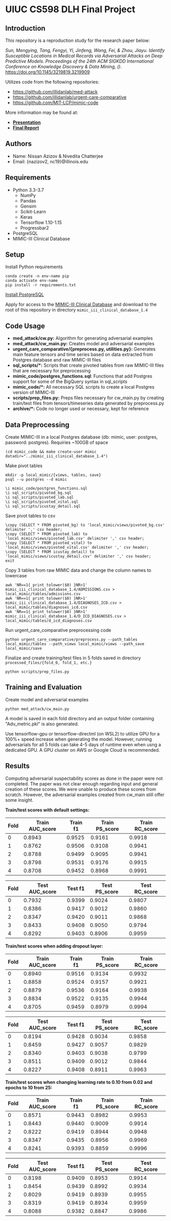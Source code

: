 # UIUC CS598 DLH Final Project

## Introduction

This repository is a reproduction study for the research paper below:

_Sun, Mengying, Tang, Fengyi, Yi, Jinfeng, Wang, Fei, & Zhou, Jiayu. Identify Susceptible Locations in Medical Records via Adversarial Attacks on Deep Predictive Models. Proceedings of the 24th ACM SIGKDD International Conference on Knowledge Discovery & Data Mining, ()._ https://doi.org/10.1145/3219819.3219909

Utilizes code from the following repositories:
* https://github.com/illidanlab/med-attack
* https://github.com/illidanlab/urgent-care-comparative
* https://github.com/MIT-LCP/mimic-code

More information may be found at:
* [**Presentation**]()
* [**Final Report**]()

## Authors

* Name: Nissan Azizov & Nivedita Chatterjee
* Email: {nazizov2, nc19}@illinois.edu

## Requirements

* Python 3.3-3.7
    * NumPy
    * Pandas
    * Gensim
    * Scikit-Learn
    * Keras
    * Tensorflow 1.10-1.15
    * Progressbar2
* PostgreSQL
* MIMIC-III Clinical Database

## Setup

Install Python requirements
```
conda create -n env-name pip
conda activate env-name
pip install -r requirements.txt
```

[Install PostgreSQL](https://www.postgresql.org/download/)

Apply for access to the [MIMIC-III Clinical Database](https://physionet.org/content/mimiciii/1.4/) and download to the root of this repository in directory ```mimic_iii_clinical_database_1.4```

## Code Usage

* **med_attack/cw.py:** Algorithm for generating adversarial examples
* **med_attack/cw_main.py:** Creates model and adversarial examples
* **urgent_care_comparative/{preprocess.py, utilities.py}:** Generates main feature tensors and time series based on data extracted from Postgres database and raw MIMIC-III files
* **sql_scripts/\*:** Scripts that create pivoted tables from raw MIMIC-III files that are necessary for preprocessing
* **mimic_code/postgres_functions.sql**: Functions that add Postgres support for some of the BigQuery syntax in sql_scripts
* **mimic_code/\*:** All necessary SQL scripts to create a local Postgres version of MIMIC-III
* **scripts/prep_files.py:** Preps files necessary for cw_main.py by creating train/test files from tensors/timeseries data generated by preprocess.py
* **archive/\*:** Code no longer used or necessary, kept for reference

## Data Preprocessing

Create MIMIC-III in a local Postgres database (db: mimic, user: postgres, password: postgres). Requiries ~100GB of space
```
(cd mimic_code && make create-user mimic datadir="../mimic_iii_clinical_database_1.4")
```

Make pivot tables
```
mkdir -p local_mimic/{views, tables, save}
psql --u postgres --d mimic

\i mimic_code/postgres_functions.sql
\i sql_scripts/pivoted_bg.sql
\i sql_scripts/pivoted_lab.sql
\i sql_scripts/pivoted_vital.sql
\i sql_scripts/icustay_detail.sql
```

Save pivot tables to csv
```
\copy (SELECT * FROM pivoted_bg) to 'local_mimic/views/pivoted_bg.csv' delimiter ',' csv header;
\copy (SELECT * FROM pivoted_lab) to 'local_mimic/views/pivoted_lab.csv' delimiter ',' csv header;
\copy (SELECT * FROM pivoted_vital) to 'local_mimic/views/pivoted_vital.csv' delimiter ',' csv header;
\copy (SELECT * FROM icustay_detail) to 'local_mimic/views/icustay_detail.csv' delimiter ',' csv header;
exit
```

Copy 3 tables from raw MIMIC data and change the column names to lowercase
```
awk 'NR==1{ print tolower($0) }NR>1' mimic_iii_clinical_database_1.4/ADMISSIONS.csv > local_mimic/tables/admissions.csv
awk 'NR==1{ print tolower($0) }NR>1' mimic_iii_clinical_database_1.4/DIAGNOSES_ICD.csv > local_mimic/tables/diagnoses_icd.csv
awk 'NR==1{ print tolower($0) }NR>1' mimic_iii_clinical_database_1.4/D_ICD_DIAGNOSES.csv > local_mimic/tables/d_icd_diagnoses.csv
```

Run urgent_care_comparative preprocessing code
```
python urgent_care_comparative/preprocess.py --path_tables local_mimic/tables --path_views local_mimic/views --path_save local_mimic/save
```

Finalize and create training/test files in 5 folds saved in directory ```processed_files/{fold_0, fold_1, etc.}```
```
python scripts/prep_files.py
```

## Training and Evaluation

Create model and adversarial examples
```
python med_attack/cw_main.py
```

A model is saved in each fold directory and an output folder containing "Adv_metric.pkl" is also generated.

Use tensorflow-gpu or tensorflow-directml (on WSL2) to utilize GPU for a 100%+ speed increase when generating the model. However, running adversarials for all 5 folds can take 4-5 days of runtime even when usng a dedicated GPU. A GPU cluster on AWS or Google Cloud is recommended.

## Results

Computing adversarial suspectability scores as done in the paper were not completed. The paper was not clear enough regarding input and general creation of these scores. We were unable to produce these scores from scratch. However, the adversarial examples created from cw_main still offer some insight.

**Train/test scores with default settings:**

| Fold | Train AUC_score | Train f1 | Train PS_score | Train RC_score |
| --- | --- | --- | --- | --- |
| 0 | 0.8943 | 0.9525 | 0.9161 | 0.9918 |
| 1 | 0.8762 | 0.9506 | 0.9108 | 0.9941 |
| 2 | 0.8788 | 0.9499 | 0.9095 | 0.9941 |
| 3 | 0.8798 | 0.9531 | 0.9176 | 0.9915 |
| 4 | 0.8708 | 0.9452 | 0.8968 | 0.9991 |

| Fold | Test AUC_score | Test f1 | Test PS_score | Test RC_score |
| --- | --- | --- | --- | --- |
| 0 | 0.7932 | 0.9399 | 0.9024 | 0.9807 |
| 1 | 0.8386 | 0.9417 | 0.9012 | 0.9860 |
| 2 | 0.8347 | 0.9420 | 0.9011 | 0.9868 |
| 3 | 0.8433 | 0.9408 | 0.9050 | 0.9794 |
| 4 | 0.8292 | 0.9403 | 0.8906 | 0.9959 |

**Train/test scores when adding dropout layer:**

| Fold | Train AUC_score | Train f1 | Train PS_score | Train RC_score |
| --- | --- | --- | --- | --- |
| 0 | 0.8940 | 0.9516 | 0.9134 | 0.9932 |
| 1 | 0.8858 | 0.9524 | 0.9157 | 0.9921 |
| 2 | 0.8879 | 0.9536 | 0.9164 | 0.9938 |
| 3 | 0.8834 | 0.9522 | 0.9135 | 0.9944 |
| 4 | 0.8705 | 0.9459 | 0.8979 | 0.9994 |

| Fold | Test AUC_score | Test f1 | Test PS_score | Test RC_score |
| --- | --- | --- | --- | --- |
| 0 | 0.8194 | 0.9428 | 0.9034 | 0.9858 |
| 1 | 0.8459 | 0.9427 | 0.9057 | 0.9829 |
| 2 | 0.8340 | 0.9403 | 0.9038 | 0.9799 |
| 3 | 0.8511 | 0.9409 | 0.9012 | 0.9844 |
| 4 | 0.8227 | 0.9408 | 0.8911 | 0.9963 |

**Train/test scores when changing learning rate to 0.10 from 0.02 and epochs to 10 from 25:**

| Fold | Train AUC_score | Train f1 | Train PS_score | Train RC_score |
| --- | --- | --- | --- | --- |
| 0 | 0.8571 | 0.9443 | 0.8982 | 0.9953 |
| 1 | 0.8443 | 0.9440 | 0.9009 | 0.9914 |
| 2 | 0.8222 | 0.9419 | 0.8944 | 0.9948 |
| 3 | 0.8347 | 0.9435 | 0.8956 | 0.9969 |
| 4 | 0.8241 | 0.9393 | 0.8859 | 0.9996 |

| Fold | Test AUC_score | Test f1 | Test PS_score | Test RC_score |
| --- | --- | --- | --- | --- |
| 0 | 0.8198 | 0.9409 | 0.8953 | 0.9914 |
| 1 | 0.8454 | 0.9439 | 0.8992 | 0.9934 |
| 2 | 0.8029 | 0.9419 | 0.8939 | 0.9955 |
| 3 | 0.8319 | 0.9419 | 0.8934 | 0.9959 |
| 4 | 0.8088 | 0.9382 | 0.8847 | 0.9986 |


